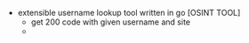- extensible username lookup tool written in go [OSINT TOOL]
  - get 200 code with given username and site
  - 
